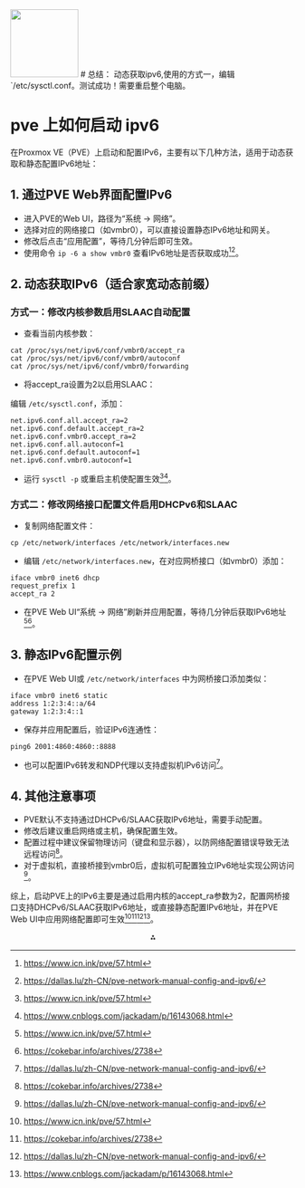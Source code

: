 <img src="https://r2cdn.perplexity.ai/pplx-full-logo-primary-dark%402x.png" class="logo" width="120"/>
# 总结：
  动态获取ipv6,使用的方式一，编辑 `/etc/sysctl.conf。测试成功！需要重启整个电脑。
  
# pve 上如何启动 ipv6

在Proxmox VE（PVE）上启动和配置IPv6，主要有以下几种方法，适用于动态获取和静态配置IPv6地址：

## 1. 通过PVE Web界面配置IPv6

- 进入PVE的Web UI，路径为“系统 -> 网络”。
- 选择对应的网络接口（如vmbr0），可以直接设置静态IPv6地址和网关。
- 修改后点击“应用配置”，等待几分钟后即可生效。
- 使用命令 `ip -6 a show vmbr0` 查看IPv6地址是否获取成功[^1][^3]。


## 2. 动态获取IPv6（适合家宽动态前缀）

### 方式一：修改内核参数启用SLAAC自动配置

- 查看当前内核参数：

```
cat /proc/sys/net/ipv6/conf/vmbr0/accept_ra
cat /proc/sys/net/ipv6/conf/vmbr0/autoconf
cat /proc/sys/net/ipv6/conf/vmbr0/forwarding
```

- 将accept_ra设置为2以启用SLAAC：

编辑 `/etc/sysctl.conf`，添加：

```
net.ipv6.conf.all.accept_ra=2
net.ipv6.conf.default.accept_ra=2
net.ipv6.conf.vmbr0.accept_ra=2
net.ipv6.conf.all.autoconf=1
net.ipv6.conf.default.autoconf=1
net.ipv6.conf.vmbr0.autoconf=1
```

- 运行 `sysctl -p` 或重启主机使配置生效[^1][^5]。


### 方式二：修改网络接口配置文件启用DHCPv6和SLAAC

- 复制网络配置文件：

```
cp /etc/network/interfaces /etc/network/interfaces.new
```

- 编辑 `/etc/network/interfaces.new`，在对应网桥接口（如vmbr0）添加：

```
iface vmbr0 inet6 dhcp
request_prefix 1
accept_ra 2
```

- 在PVE Web UI“系统 -> 网络”刷新并应用配置，等待几分钟后获取IPv6地址[^1][^2]。


## 3. 静态IPv6配置示例

- 在PVE Web UI或 `/etc/network/interfaces` 中为网桥接口添加类似：

```
iface vmbr0 inet6 static
address 1:2:3:4::a/64
gateway 1:2:3:4::1
```

- 保存并应用配置后，验证IPv6连通性：

```
ping6 2001:4860:4860::8888
```

- 也可以配置IPv6转发和NDP代理以支持虚拟机IPv6访问[^3]。


## 4. 其他注意事项

- PVE默认不支持通过DHCPv6/SLAAC获取IPv6地址，需要手动配置。
- 修改后建议重启网络或主机，确保配置生效。
- 配置过程中建议保留物理访问（键盘和显示器），以防网络配置错误导致无法远程访问[^2]。
- 对于虚拟机，直接桥接到vmbr0后，虚拟机可配置独立IPv6地址实现公网访问[^3]。

综上，启动PVE上的IPv6主要是通过启用内核的accept_ra参数为2，配置网桥接口支持DHCPv6/SLAAC获取IPv6地址，或直接静态配置IPv6地址，并在PVE Web UI中应用网络配置即可生效[^1][^2][^3][^5]。

<div style="text-align: center">⁂</div>

[^1]: https://www.icn.ink/pve/57.html

[^2]: https://cokebar.info/archives/2738

[^3]: https://dallas.lu/zh-CN/pve-network-manual-config-and-ipv6/

[^4]: https://pve.sqlsec.com/8/3/

[^5]: https://www.cnblogs.com/jackadam/p/16143068.html

[^6]: https://www.mbrjun.cn/archives/418/

[^7]: https://blog.csdn.net/qq_36154886/article/details/136383646

[^8]: https://blog.skyju.cc/post/proxmox-ipv4-nat-ipv6/

